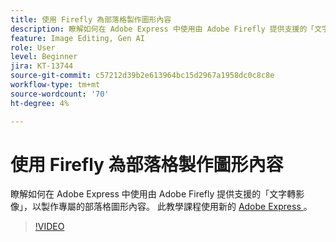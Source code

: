 ```yaml
---
title: 使用 Firefly 為部落格製作圖形內容
description: 瞭解如何在 Adobe Express 中使用由 Adobe Firefly 提供支援的「文字轉影像」，為部落格製作獨特的圖形內容
feature: Image Editing, Gen AI
role: User
level: Beginner
jira: KT-13744
source-git-commit: c57212d39b2e613964bc15d2967a1958dc0c8c8e
workflow-type: tm+mt
source-wordcount: '70'
ht-degree: 4%

---
```


# 使用 Firefly 為部落格製作圖形內容

瞭解如何在 Adobe Express 中使用由 Adobe Firefly 提供支援的「文字轉影像」，以製作專屬的部落格圖形內容。 此教學課程使用新的 [ Adobe Express ](https://www.adobe.com/express/) 。

>[!VIDEO](https://video.tv.adobe.com/v/3422408?quality=12&learn=on&hidetitle=true)
